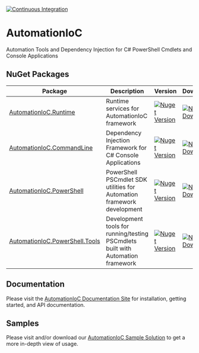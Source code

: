 [![Continuous Integration](https://github.com/kenswan/AutomationIoC/actions/workflows/continuous-integration.yml/badge.svg)](https://github.com/kenswan/AutomationIoC/actions/workflows/continuous-integration.yml)

# AutomationIoC

Automation Tools and Dependency Injection for C# PowerShell Cmdlets and Console Applications

## NuGet Packages

| Package                                                                                          | Description                                                                     | Version                                                                                                                                                     | Downloads                                                                                                                                                      |
| ------------------------------------------------------------------------------------------------ | ------------------------------------------------------------------------------- | ----------------------------------------------------------------------------------------------------------------------------------------------------------- | -------------------------------------------------------------------------------------------------------------------------------------------------------------- |
| [AutomationIoC.Runtime](https://www.nuget.org/packages/AutomationIoC.Runtime/)                   | Runtime services for AutomationIoC framework                                    | [![Nuget Version](https://img.shields.io/nuget/v/AutomationIoC.Runtime?logo=nuget)](https://www.nuget.org/packages/AutomationIoC.Runtime)                   | [![Nuget Downloads](https://img.shields.io/nuget/dt/AutomationIoC.Runtime?logo=nuget)](https://www.nuget.org/packages/AutomationIoC.Runtime)                   |
| [AutomationIoC.CommandLine](https://www.nuget.org/packages/AutomationIoC.CommandLine/)           | Dependency Injection Framework for C# Console Applications                      | [![Nuget Version](https://img.shields.io/nuget/v/AutomationIoC.CommandLine?logo=nuget)](https://www.nuget.org/packages/AutomationIoC.CommandLine)           | [![Nuget Downloads](https://img.shields.io/nuget/dt/AutomationIoC.CommandLine?logo=nuget)](https://www.nuget.org/packages/AutomationIoC.CommandLine)           |
| [AutomationIoC.PowerShell](https://www.nuget.org/packages/AutomationIoC.PowerShell/)             | PowerShell PSCmdlet SDK utilities for Automation framework development          | [![Nuget Version](https://img.shields.io/nuget/v/AutomationIoC.PowerShell?logo=nuget)](https://www.nuget.org/packages/AutomationIoC.PowerShell)             | [![Nuget Downloads](https://img.shields.io/nuget/dt/AutomationIoC.PowerShell?logo=nuget)](https://www.nuget.org/packages/AutomationIoC.PowerShell)             |
| [AutomationIoC.PowerShell.Tools](https://www.nuget.org/packages/AutomationIoC.PowerShell.Tools/) | Development tools for running/testing PSCmdlets built with Automation framework | [![Nuget Version](https://img.shields.io/nuget/v/AutomationIoC.PowerShell.Tools?logo=nuget)](https://www.nuget.org/packages/AutomationIoC.PowerShell.Tools) | [![Nuget Downloads](https://img.shields.io/nuget/dt/AutomationIoC.PowerShell.Tools?logo=nuget)](https://www.nuget.org/packages/AutomationIoC.PowerShell.Tools) |

## Documentation

Please visit the [AutomationIoC Documentation Site](https://kenswan.github.io/AutomationIoC/) for installation, getting started, and API documentation.

## Samples

Please visit and/or download our [AutomationIoC Sample Solution](https://github.com/AutomationIoC/tree/main/samples) to get a more in-depth view of usage.
